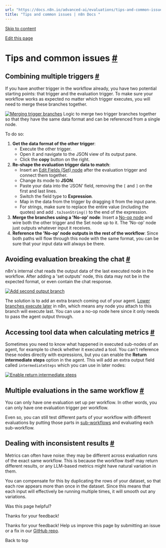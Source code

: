 ```yaml
---
url: "https://docs.n8n.io/advanced-ai/evaluations/tips-and-common-issues/"
title: "Tips and common issues | n8n Docs "
---
```


[Skip to content](https://docs.n8n.io/advanced-ai/evaluations/tips-and-common-issues/#tips-and-common-issues)

[Edit this page](https://github.com/n8n-io/n8n-docs/edit/main/docs/advanced-ai/evaluations/tips-and-common-issues.md "Edit this page")

# Tips and common issues [\#](https://docs.n8n.io/advanced-ai/evaluations/tips-and-common-issues/\#tips-and-common-issues "Permanent link")

## Combining multiple triggers [\#](https://docs.n8n.io/advanced-ai/evaluations/tips-and-common-issues/\#combining-multiple-triggers "Permanent link")

If you have another trigger in the workflow already, you have two potential starting points: that trigger and the evaluation trigger. To make sure your workflow works as expected no matter which trigger executes, you will need to merge these branches together.

[![Merging trigger branches](https://docs.n8n.io/_images/advanced-ai/evaluations/merging-trigger-branches.png)](https://docs.n8n.io/_images/advanced-ai/evaluations/merging-trigger-branches.png) Logic to merge two trigger branches together so that they have the same data format and can be referenced from a single node.

To do so:

1. **Get the data format of the other trigger**:
   - Execute the other trigger.
   - Open it and navigate to the JSON view of its output pane.
   - Click the **copy** button on the right.
2. **Re-shape the evaluation trigger data to match**:
   - Insert an [Edit Fields (Set) node](https://docs.n8n.io/integrations/builtin/core-nodes/n8n-nodes-base.set/) after the evaluation trigger and connect them together.
   - Change its mode to **JSON**.
   - Paste your data into the 'JSON' field, removing the `[` and `]` on the first and last lines.
   - Switch the field type to **Expression**.
   - Map in the data from the trigger by dragging it from the input pane.
   - For strings, make sure to replace the entire value (including the quotes) and add `.toJsonString()` to the end of the expression.
3. **Merge the branches using a 'No-op' node**: Insert a [No-op node](https://docs.n8n.io/integrations/builtin/core-nodes/n8n-nodes-base.noop/) and wire both the other trigger and the Set node up to it. The 'No-op' node just outputs whatever input it receives.
4. **Reference the 'No-op' node outputs in the rest of the workflow**: Since both paths will flow through this node with the same format, you can be sure that your input data will always be there.

## Avoiding evaluation breaking the chat [\#](https://docs.n8n.io/advanced-ai/evaluations/tips-and-common-issues/\#avoiding-evaluation-breaking-the-chat "Permanent link")

n8n's internal chat reads the output data of the last executed node in the workflow. After adding a 'set outputs' node, this data may not be in the expected format, or even contain the chat response.

[![Add second output branch](https://docs.n8n.io/_images/advanced-ai/evaluations/add-second-output-branch.png)](https://docs.n8n.io/_images/advanced-ai/evaluations/add-second-output-branch.png)

The solution is to add an extra branch coming out of your agent. [Lower branches execute later](https://docs.n8n.io/flow-logic/execution-order/) in n8n, which means any node you attach to this branch will execute last. You can use a no-op node here since it only needs to pass the agent output through.

## Accessing tool data when calculating metrics [\#](https://docs.n8n.io/advanced-ai/evaluations/tips-and-common-issues/\#accessing-tool-data-when-calculating-metrics "Permanent link")

Sometimes you need to know what happened in executed sub-nodes of an agent, for example to check whether it executed a tool. You can't reference these nodes directly with expressions, but you can enable the **Return intermediate steps** option in the agent. This will add an extra output field called `intermediateSteps` which you can use in later nodes:

[![Enable return intermediate steps](https://docs.n8n.io/_images/advanced-ai/evaluations/enable-return-intermediate-steps.png)](https://docs.n8n.io/_images/advanced-ai/evaluations/enable-return-intermediate-steps.png)

## Multiple evaluations in the same workflow [\#](https://docs.n8n.io/advanced-ai/evaluations/tips-and-common-issues/\#multiple-evaluations-in-the-same-workflow "Permanent link")

You can only have one evaluation set up per workflow. In other words, you can only have one evaluation trigger per workflow.

Even so, you can still test different parts of your workflow with different evaluations by putting those parts in [sub-workflows](https://docs.n8n.io/flow-logic/subworkflows/) and evaluating each sub-workflow.

## Dealing with inconsistent results [\#](https://docs.n8n.io/advanced-ai/evaluations/tips-and-common-issues/\#dealing-with-inconsistent-results "Permanent link")

Metrics can often have noise: they may be different across evaluation runs of the exact same workflow. This is because the workflow itself may return different results, or any LLM-based metrics might have natural variation in them.

You can compensate for this by duplicating the rows of your dataset, so that each row appears more than once in the dataset. Since this means that each input will effectively be running multiple times, it will smooth out any variations.

Was this page helpful?






Thanks for your feedback!






Thanks for your feedback! Help us improve this page by submitting an issue or a fix in our [GitHub repo](https://github.com/n8n-io/n8n-docs).


Back to top